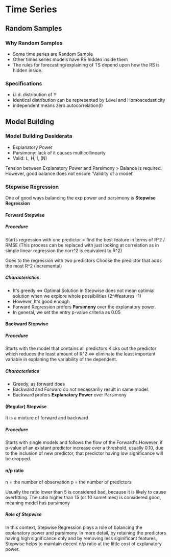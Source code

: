 # Time Series

## Random Samples

### Why Random Samples
 - Some time series are Random Sample
 - Other times series models have RS hidden inside them
 - The rules for forecasting/explaining of TS depend upon how the RS is hidden inside. 

### Specifications
 - i.i.d. distribution of Y
 - identical distribution can be represented by Level and Homoscedasticity
 - independent means zero autocorrelation(I)



## Model Building

### Model Building Desiderata
- Explanatory Power
- Parsimony: lack of it causes multicollinearty
- Valid: L, H, I, (N)

Tension between Explanatory Power and Parsimony > Balance is required. 
However, good balance does not ensure 'Validity of a model'


### Stepwise Regression
One of good ways balancing the exp power and parsimony is **Stepwise Regression**

#### Forward Stepwise
##### Procedure
Starts regression with one predictor > find the best feature in terms of R^2 / RMSE
(This process can be replaced with just looking at correlation as in simple linear regression the corr^2 is equivalent to R^2)

Goes to the regression with two predictors
Choose the predictor that adds the most R^2 (incremental)

##### Characteristics
 - It's greedy <=> Optimal Solution in Stepwise does not mean optimial solution when we explore whole possibilities (2^#features -1)
 - However, It's good enough
 - Forward Regression prefers **Parsimony** over the explanatory power. 
 - In general, we set the entry p-value criteria as 0.05


#### Backward Stepwise
##### Procedure
Starts with the model that contains all predictors
Kicks out the predictor which reduces the least amount of R^2 
<=> eliminate the least important variable in explaning the variability of the dependent.

##### Characteristics
 - Greedy, as forward does
 - Backward and Forward do not necessariliy result in same model. 
 - Backward prefers **Explanatory Power** over Parsimony

#### (Regular) Stepwise
It is a mixture of forward and backward

##### Procedure
Starts with single models and follows the flow of the Forward's 
However, if p-value of an existant predictor increase over a threshold, usually 0.10, due to the inclusion of new predictor, 
that predictor having low significance will be dropped. 


#### n/p ratio
n = the number of observation
p = the number of predictors 

Usually the ratio lower than 5 is considered bad, because it is likely to cause overfitting.
The ratio higher than 15 (or 10 sometimes) is considered good, meaning model has parsimony

##### Role of Stepwise
In this context, Stepwise Regression plays a role of balancing the explanatory power and parsimony. 
In more detail, by retaining the predictors having high significance only and by removing less siginificant features, 
Stepwise helps to maintain decent n/p ratio at the little cost of explanatory power. 
